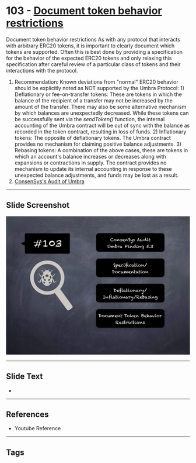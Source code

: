 
# 103 - [Document token behavior restrictions](./Document%20token%20behavior%20restrictions.md)

Document token behavior restrictions As with any protocol that interacts with arbitrary ERC20 tokens, it is important to clearly document which tokens are supported. Often this is best done by providing a specification for the behavior of the expected ERC20 tokens and only relaxing this specification after careful review of a particular class of tokens and their interactions with the protocol.


1. Recommendation: Known deviations from "normal" ERC20 behavior should be explicitly noted as NOT supported by the Umbra Protocol: 1) Deflationary or fee-on-transfer tokens: These are tokens in which the balance of the recipient of a transfer may not be increased by the amount of the transfer. There may also be some alternative mechanism by which balances are unexpectedly decreased. While these tokens can be successfully sent via the _sendToken()_ function, the internal accounting of the Umbra contract will be out of sync with the balance as recorded in the token contract, resulting in loss of funds. 2) Inflationary tokens: The opposite of deflationary tokens. The Umbra contract provides no mechanism for claiming positive balance adjustments. 3) Rebasing tokens: A combination of the above cases, these are tokens in which an account's balance increases or decreases along with expansions or contractions in supply. The contract provides no mechanism to update its internal accounting in response to these unexpected balance adjustments, and funds may be lost as a result.
2. [ConsenSys's Audit of Umbra](https://consensys.net/diligence/audits/2021/03/umbra-smart-contracts/#document-token-behavior-restrictions)


___
## Slide Screenshot
![103.png](../../images/8.%20Audit%20Findings%20201/103.png)
___
## Slide Text
- 
___
## References
- Youtube Reference
___
## Tags
